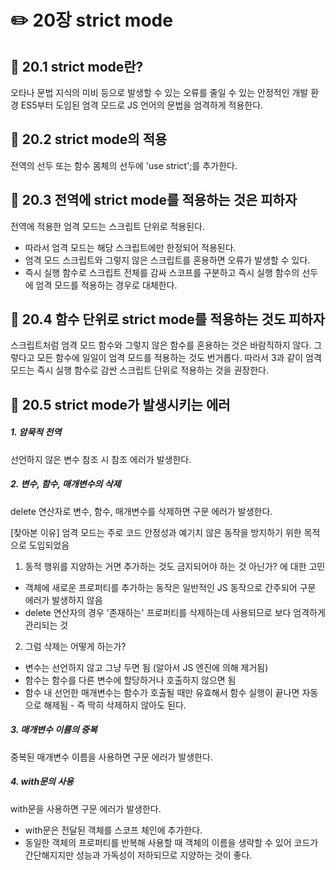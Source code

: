 # ✏️ 20장 strict mode

## 📌 20.1 strict mode란?

오타나 문법 지식의 미비 등으로 발생할 수 있는 오류를 줄일 수 있는 안정적인 개발 환경
ES5부터 도임된 엄격 모드로 JS 언어의 문법을 엄격하게 적용한다.

## 📌 20.2 strict mode의 적용

전역의 선두 또는 함수 몸체의 선두에 'use strict';를 추가한다.

## 📌 20.3 전역에 strict mode를 적용하는 것은 피하자

전역에 적용한 엄격 모드는 스크립트 단위로 적용된다.

- 따라서 엄격 모드는 해당 스크립트에만 한정되어 적용된다.
- 엄격 모드 스크립트와 그렇지 않은 스크립트를 혼용하면 오류가 발생할 수 있다.
- 즉시 실행 함수로 스크립트 전체를 감싸 스코프를 구분하고 즉시 실행 함수의 선두에 엄격 모드를 적용하는 경우로 대체한다.

## 📌 20.4 함수 단위로 strict mode를 적용하는 것도 피하자

스크립트처럼 엄격 모드 함수와 그렇지 않은 함수를 혼용하는 것은 바람직하지 않다.
그렇다고 모든 함수에 일일이 엄격 모드를 적용하는 것도 번거롭다.
따라서 3과 같이 엄격 모드는 즉시 실행 함수로 감싼 스크립트 단위로 적용하는 것을 권장한다.

## 📌 20.5 strict mode가 발생시키는 에러

##### 1. 암묵적 전역

선언하지 않은 변수 참조 시 참조 에러가 발생한다.

##### 2. 변수, 함수, 매개변수의 삭제

delete 연산자로 변수, 함수, 매개변수를 삭제하면 구문 에러가 발생한다.

[찾아본 이유]
엄격 모드는 주로 코드 안정성과 예기치 않은 동작을 방지하기 위한 목적으로 도입되었음

1. 동적 행위를 지양하는 거면 추가하는 것도 금지되어야 하는 것 아닌가? 에 대한 고민

- 객체에 새로운 프로퍼티를 추가하는 동작은 일반적인 JS 동작으로 간주되어 구문 에러가 발생하지 않음
- delete 연산자의 경우 '존재하는' 프로퍼티를 삭제하는데 사용되므로 보다 엄격하게 관리되는 것

2. 그럼 삭제는 어떻게 하는가?

- 변수는 선언하지 않고 그냥 두면 됨 (알아서 JS 엔진에 의해 제거됨)
- 함수는 함수를 다른 변수에 할당하거나 호출하지 않으면 됨
- 함수 내 선언한 매개변수는 함수가 호출될 때만 유효해서 함수 실행이 끝나면 자동으로 해제됨 - 즉 딱히 삭제하지 않아도 된다.

##### 3. 매개변수 이름의 중복

중복된 매개변수 이름을 사용하면 구문 에러가 발생한다.

##### 4. with문의 사용

with문을 사용하면 구문 에러가 발생한다.

- with문은 전달된 객체를 스코프 체인에 추가한다.
- 동일한 객체의 프로퍼티를 반복해 사용할 때 객체의 이름을 생략할 수 있어 코드가 간단해지지만 성능과 가독성이 저하되므로 지양하는 것이 좋다.
